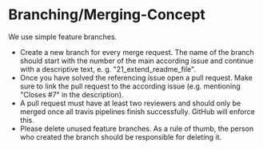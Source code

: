 # Branching/Merging-Concept
We use simple feature branches.
 - Create a new branch for every merge request. The name of the branch should start with the number of the main according issue and continue with a descriptive text, e. g. "21_extend_readme_file".
 - Once you have solved the referencing issue open a pull request. Make sure to link the pull request to the according issue (e.g. mentioning "Closes #7" in the description).
 - A pull request must have at least two reviewers and should only be merged once all travis pipelines finish successfully. GitHub will enforce this.
 - Please delete unused feature branches. As a rule of thumb, the person who created the branch should be responsible for deleting it.
